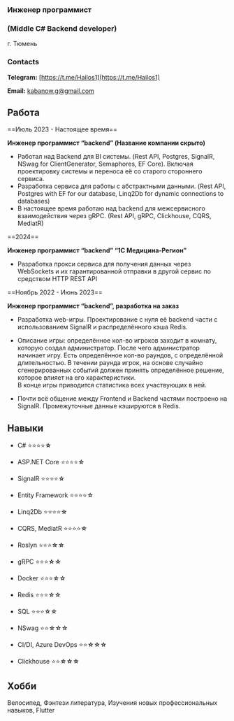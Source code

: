 ### Инженер программист

### (Middle C# Backend developer)

г. Тюмень

### Contacts

**Telegram:** [https://t.me/Hailos1](https://t.me/Hailos1)

**Email:** kabanow.g@gmail.com

## Работа

==Июль 2023 - Настоящее время==

**Инженер программист “backend” (Название компании скрыто)**

- Работал над Backend для BI системы. (Rest API, Postgres, SignalR, NSwag for ClientGenerator, Semaphores, EF Core). Включая проектировку системы и переноса её со старого стороннего сервиса.
- Разработка сервиса для работы с абстрактными данными. (Rest API, Postgres with EF for our database, Linq2Db for dynamic connections to databases)
- В настоящее время работаю над backend для межсервисного взаимодействия через gRPC. (Rest API, gRPC, Clickhouse, CQRS, MediatR)

==2024==

**Инженер программист “backend” “1С Медицина-Регион”**

- Разработка прокси сервиса для получения данных через WebSockets и их гарантированной отправки в другой сервис по средством HTTP REST API

==Ноябрь 2022 - Июнь 2023==

**Инженер программист “backend”, разработка на заказ**

- Разработка web-игры. Проектирование с нуля её backend части с использованием SignalR и распределённого кэша Redis.
- Описание игры: определённое кол-во игроков заходит в комнату, которую создал администратор. После чего администратор начинает игру. Есть определённое кол-во раундов, с определённой длительностью. В течении раунда игрок, на основе случайно сгенерированных событий должен принять определённое решение, которое влияет на его характеристики.  
    В конце игры приводится статистика всех участвующих в ней.  
    
- Почти всё общение между Frontend и Backend частями построено на SignalR. Промежуточные данные кэшируются в Redis.

## Навыки

- C# ⭐⭐⭐⭐**☆**
- ASP.NET Core ⭐⭐⭐⭐**☆**
- SignalR ⭐⭐⭐⭐**☆**
- Entity Framework ⭐⭐⭐⭐**☆**
- Linq2Db ⭐⭐⭐⭐**☆**
- CQRS, MediatR ⭐⭐⭐⭐**☆**
- Roslyn ⭐⭐⭐**☆☆**

- gRPC ⭐⭐⭐**☆☆**
- Docker ⭐⭐⭐**☆☆**
- Redis ⭐⭐⭐**☆☆**
- SQL ⭐⭐⭐**☆☆**
- NSwag ⭐⭐**☆☆☆**
- CI/DI, Azure DevOps ⭐⭐**☆☆☆**
- Clickhouse ⭐⭐**☆☆☆**

## Хобби

Велосипед, Фэнтези литература, Изучения новых профессиональных навыков, Flutter